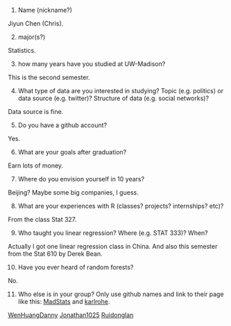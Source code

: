 1) Name (nickname?)

Jiyun Chen (Chris).    

2) major(s?)

Statistics.

3) how many years have you studied at UW-Madison?

This is the second semester.

4) What type of data are you interested in studying?  Topic (e.g. politics) or data source (e.g. twitter)? Structure of data (e.g. social networks)? 


Data source is fine. 

5) Do you have a github account?

Yes.

6) What are your goals after graduation?

Earn lots of money.

7) Where do you envision yourself in 10 years?

Beijing? Maybe some big companies, I guess.

8) What are your experiences with R (classes? projects? internships? etc)?  


From the class Stat 327.

9) Who taught you linear regression?  Where (e.g. STAT 333)?  When?


Actually I got one linear regression class in China. And also this semester from the Stat 610 by Derek Bean.

10)  Have you ever heard of random forests?

No.

11)  Who else is in your group?  Only use github names and link to their page like this:  [MadStats](https://github.com/MadStats) and [karlrohe](https://github.com/karlrohe).

[WenHuangDanny](https://github.com/WenHuangDanny)
[Jonathan1025](https://github.com/Jonathan1025)
[Ruidonglan](https://github.com/Ruidonglan)
